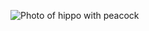 ![Photo of hippo with peacock](https://i.insider.com/5f3fe11189aff80028ab71ff?width=1000&format=jpeg&auto=webp)
